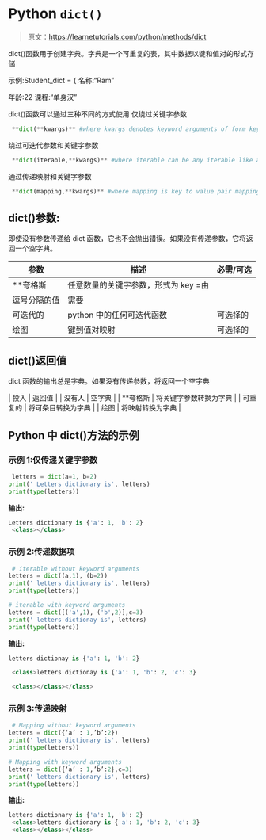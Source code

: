 # Python `dict()`

> 原文：<https://learnetutorials.com/python/methods/dict>

dict()函数用于创建字典。字典是一个可重复的表，其中数据以键和值对的形式存储

示例:Student_dict = {
名称:“Ram”

年龄:22
课程:“单身汉”

dict()函数可以通过三种不同的方式使用
仅绕过关键字参数

```py
 **dict(**kwargs)** #where kwargs denotes keyword arguments of form key=value 

```

绕过可迭代参数和关键字参数

```py
 **dict(iterable,**kwargs)** #where iterable can be any iterable like a list 

```

通过传递映射和关键字参数

```py
 **dict(mapping,**kwargs)** #where mapping is key to value pair mapping 

```

## dict()参数:

即使没有参数传递给 dict 函数，它也不会抛出错误。如果没有传递参数，它将返回一个空字典。

| 参数 | 描述 | 必需/可选 |
| --- | --- | --- |
| **夸格斯 | 任意数量的关键字参数，形式为 key =由
逗号分隔的值 | 需要 |
| 可迭代的 | python 中的任何可迭代函数 | 可选择的 |
| 绘图 | 键到值对映射 | 可选择的 |

## dict()返回值

dict 函数的输出总是字典。如果没有传递参数，将返回一个空字典

| 投入 | 返回值 |
| 没有人 | 空字典 |
| **夸格斯 | 将关键字参数转换为字典 |
| 可重复的 | 将可条目转换为字典 |
| 绘图 | 将映射转换为字典 |

## Python 中 dict()方法的示例

### 示例 1:仅传递关键字参数

```py
 letters = dict(a=1, b=2)
print(' Letters dictionary is', letters) 
print(type(letters)) 

```

**输出:**

```py
Letters dictionary is {'a': 1, 'b': 2}
 <class></class> 
```

### 示例 2:传递数据项

```py
 # iterable without keyword arguments 
letters = dict((a,1), (b=2))
print(' letters dictionary is', letters) 
print(type(letters))

# iterable with keyword arguments 
letters = dict([('a',1), ('b',2)],c=3) 
print(' letters dictionay is', letters) 
print(type(letters)) 

```

**输出:**

```py
letters dictionay is {'a': 1, 'b': 2}

 <class>letters dictionay is {'a': 1, 'b': 2, 'c': 3}

 <class></class></class> 
```

### 示例 3:传递映射

```py
 # Mapping without keyword arguments
letters = dict({‘a’ : 1,’b’:2}) 
print(' letters dictionary is', letters)
print(type(letters))

# Mapping with keyword arguments 
letters = dict({‘a’ : 1,’b’:2},c=3) 
print(' letters dictionary is', letters)
print(type(letters)) 

```

**输出:**

```py
letters dictionary is {'a': 1, 'b': 2}
 <class>letters dictionary is {'a': 1, 'b': 2, 'c': 3}
 <class></class></class> 
```